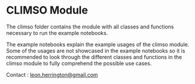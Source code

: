 # CLIMSO Module

The climso folder contains the module with all classes and functions necessary to run the example notebooks.

The example notebooks explain the example usages of the climso module. Some of the usages are not showcased in the example notebooks so it is recommended to look through the different classes and functions in the climso module to fully comprehend the possible use cases.

Contact : leon.herrington@gmail.com
